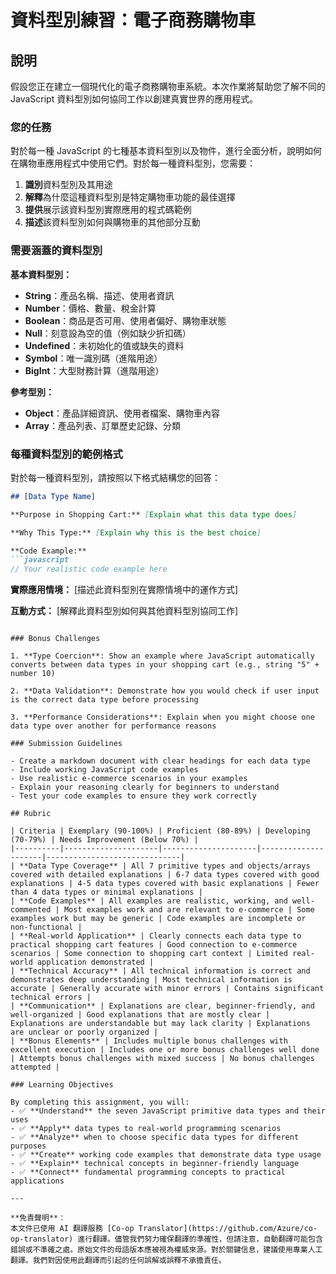 <!--
CO_OP_TRANSLATOR_METADATA:
{
  "original_hash": "6fd645e97c48cd5eb5a3d290815ec8b5",
  "translation_date": "2025-10-22T22:34:13+00:00",
  "source_file": "2-js-basics/1-data-types/assignment.md",
  "language_code": "mo"
}
-->
# 資料型別練習：電子商務購物車

## 說明

假設您正在建立一個現代化的電子商務購物車系統。本次作業將幫助您了解不同的 JavaScript 資料型別如何協同工作以創建真實世界的應用程式。

### 您的任務

對於每一種 JavaScript 的七種基本資料型別以及物件，進行全面分析，說明如何在購物車應用程式中使用它們。對於每一種資料型別，您需要：

1. **識別**資料型別及其用途  
2. **解釋**為什麼這種資料型別是特定購物車功能的最佳選擇  
3. **提供**展示該資料型別實際應用的程式碼範例  
4. **描述**該資料型別如何與購物車的其他部分互動  

### 需要涵蓋的資料型別

**基本資料型別：**  
- **String**：產品名稱、描述、使用者資訊  
- **Number**：價格、數量、稅金計算  
- **Boolean**：商品是否可用、使用者偏好、購物車狀態  
- **Null**：刻意設為空的值（例如缺少折扣碼）  
- **Undefined**：未初始化的值或缺失的資料  
- **Symbol**：唯一識別碼（進階用途）  
- **BigInt**：大型財務計算（進階用途）  

**參考型別：**  
- **Object**：產品詳細資訊、使用者檔案、購物車內容  
- **Array**：產品列表、訂單歷史記錄、分類  

### 每種資料型別的範例格式

對於每一種資料型別，請按照以下格式結構您的回答：

```markdown
## [Data Type Name]

**Purpose in Shopping Cart:** [Explain what this data type does]

**Why This Type:** [Explain why this is the best choice]

**Code Example:**
```javascript
// Your realistic code example here
```
  
**實際應用情境：** [描述此資料型別在實際情境中的運作方式]  

**互動方式：** [解釋此資料型別如何與其他資料型別協同工作]  
```

### Bonus Challenges

1. **Type Coercion**: Show an example where JavaScript automatically converts between data types in your shopping cart (e.g., string "5" + number 10)

2. **Data Validation**: Demonstrate how you would check if user input is the correct data type before processing

3. **Performance Considerations**: Explain when you might choose one data type over another for performance reasons

### Submission Guidelines

- Create a markdown document with clear headings for each data type
- Include working JavaScript code examples
- Use realistic e-commerce scenarios in your examples
- Explain your reasoning clearly for beginners to understand
- Test your code examples to ensure they work correctly

## Rubric

| Criteria | Exemplary (90-100%) | Proficient (80-89%) | Developing (70-79%) | Needs Improvement (Below 70%) |
|----------|---------------------|---------------------|---------------------|------------------------------|
| **Data Type Coverage** | All 7 primitive types and objects/arrays covered with detailed explanations | 6-7 data types covered with good explanations | 4-5 data types covered with basic explanations | Fewer than 4 data types or minimal explanations |
| **Code Examples** | All examples are realistic, working, and well-commented | Most examples work and are relevant to e-commerce | Some examples work but may be generic | Code examples are incomplete or non-functional |
| **Real-world Application** | Clearly connects each data type to practical shopping cart features | Good connection to e-commerce scenarios | Some connection to shopping cart context | Limited real-world application demonstrated |
| **Technical Accuracy** | All technical information is correct and demonstrates deep understanding | Most technical information is accurate | Generally accurate with minor errors | Contains significant technical errors |
| **Communication** | Explanations are clear, beginner-friendly, and well-organized | Good explanations that are mostly clear | Explanations are understandable but may lack clarity | Explanations are unclear or poorly organized |
| **Bonus Elements** | Includes multiple bonus challenges with excellent execution | Includes one or more bonus challenges well done | Attempts bonus challenges with mixed success | No bonus challenges attempted |

### Learning Objectives

By completing this assignment, you will:
- ✅ **Understand** the seven JavaScript primitive data types and their uses
- ✅ **Apply** data types to real-world programming scenarios
- ✅ **Analyze** when to choose specific data types for different purposes
- ✅ **Create** working code examples that demonstrate data type usage
- ✅ **Explain** technical concepts in beginner-friendly language
- ✅ **Connect** fundamental programming concepts to practical applications  

---

**免責聲明**：  
本文件已使用 AI 翻譯服務 [Co-op Translator](https://github.com/Azure/co-op-translator) 進行翻譯。儘管我們努力確保翻譯的準確性，但請注意，自動翻譯可能包含錯誤或不準確之處。原始文件的母語版本應被視為權威來源。對於關鍵信息，建議使用專業人工翻譯。我們對因使用此翻譯而引起的任何誤解或誤釋不承擔責任。